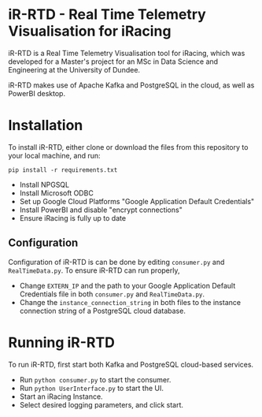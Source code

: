 # iR-RTD - Real Time Telemetry Visualisation for iRacing

iR-RTD is a Real Time Telemetry Visualisation tool for iRacing, which was developed for a Master's project for an MSc in Data Science and Engineering at the University of Dundee.

iR-RTD makes use of Apache Kafka and PostgreSQL in the cloud, as well as PowerBI desktop.

# Installation

To install iR-RTD, either clone or download the files from this repository to your local machine, and run:

`pip install -r requirements.txt`

- Install NPGSQL
- Install Microsoft ODBC
- Set up Google Cloud Platforms "Google Application Default Credentials"
- Install PowerBI and disable "encrypt connections"
- Ensure iRacing is fully up to date

## Configuration

Configuration of iR-RTD is can be done by editing `consumer.py` and `RealTimeData.py`. To ensure iR-RTD can run properly,

- Change `EXTERN_IP` and the path to your Google Application Default Credentials file in both `consumer.py` and `RealTimeData.py`.
- Change the `instance_connection_string` in both files to the instance connection string of a PostgreSQL cloud database.

# Running iR-RTD

To run iR-RTD, first start both Kafka and PostgreSQL cloud-based services.

- Run `python consumer.py` to start the consumer.
- Run `python UserInterface.py` to start the UI.
- Start an iRacing Instance.
- Select desired logging parameters, and click start.


